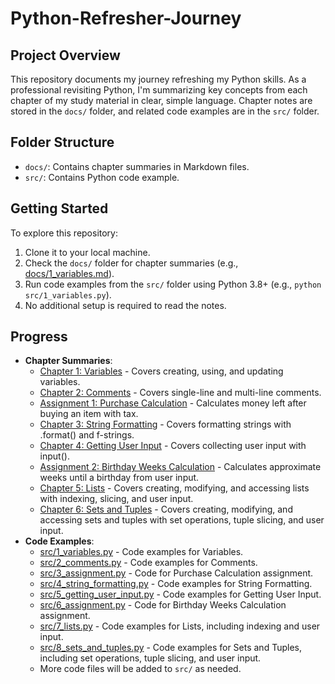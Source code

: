 # Python-Refresher-Journey
## Project Overview
This repository documents my journey refreshing my Python skills. As a professional revisiting Python, I'm summarizing key concepts from each chapter of my study material in clear, simple language. Chapter notes are stored in the `docs/` folder, and related code examples are in the `src/` folder.

## Folder Structure
- `docs/`: Contains chapter summaries in Markdown files.
- `src/`: Contains Python code example.

## Getting Started
To explore this repository:
1. Clone it to your local machine.
2. Check the `docs/` folder for chapter summaries (e.g., [docs/1_variables.md](docs/1_variables.md)).
3. Run code examples from the `src/` folder using Python 3.8+ (e.g., `python src/1_variables.py`).
4. No additional setup is required to read the notes.

## Progress
- **Chapter Summaries**:
  - [Chapter 1: Variables](docs/1_variables.md) - Covers creating, using, and updating variables.
  - [Chapter 2: Comments](docs/2_comments.md) - Covers single-line and multi-line comments.
  - [Assignment 1: Purchase Calculation](docs/3_assignment.md) - Calculates money left after buying an item with tax.
  - [Chapter 3: String Formatting](docs/4_string_formatting.md) - Covers formatting strings with .format() and f-strings.
  - [Chapter 4: Getting User Input](docs/5_getting_user_input.md) - Covers collecting user input with input().
  - [Assignment 2: Birthday Weeks Calculation](docs/6_assignment.md) - Calculates approximate weeks until a birthday from user input.
  - [Chapter 5: Lists](docs/7_lists.md) - Covers creating, modifying, and accessing lists with indexing, slicing, and user input.
  - [Chapter 6: Sets and Tuples](docs/8_sets_and_tuples.md) - Covers creating, modifying, and accessing sets and tuples with set operations, tuple slicing, and user input.
- **Code Examples**:
  - [src/1_variables.py](src/1_variables.py) - Code examples for Variables.
  - [src/2_comments.py](src/2_comments.py) - Code examples for Comments.
  - [src/3_assignment.py](src/3_assignment.py) - Code for Purchase Calculation assignment.
  - [src/4_string_formatting.py](src/4_string_formatting.py) - Code examples for String Formatting.
  - [src/5_getting_user_input.py](src/5_getting_user_input.py) - Code examples for Getting User Input.
  - [src/6_assignment.py](src/6_assignment.py) - Code for Birthday Weeks Calculation assignment.
  - [src/7_lists.py](src/7_lists.py) - Code examples for Lists, including indexing and user input.
  - [src/8_sets_and_tuples.py](src/8_sets_and_tuples.py) - Code examples for Sets and Tuples, including set operations, tuple slicing, and user input.
  - More code files will be added to `src/` as needed.